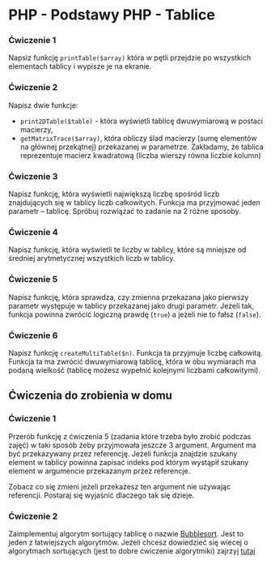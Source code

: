 # PHP - Podstawy PHP - Tablice 

### Ćwiczenie 1
Napsiz funkcję ```printTable($array)``` która w pętli przejdzie po wszystkich elementach tablicy i wypisze je na ekranie.

### Ćwiczenie 2
Napisz dwie funkcje:
* ```print2DTable($table)``` - która wyświetli tablicę dwuwymiarową w postaci macierzy,
* ```getMatrixTrace($array)```, która obliczy ślad macierzy (sumę elementów na głównej przekątnej) przekazanej w parametrze. Zakładamy, że tablica reprezentuje macierz kwadratową (liczba wierszy równa liczbie kolumn)


### Ćwiczenie 3
Napisz funkcję, która wyświetli największą liczbę spośród liczb znajdujących się w tablicy liczb całkowitych.
Funkcja ma przyjmować jeden parametr – tablicę.
Spróbuj rozwiązać to zadanie na 2 różne sposoby.

### Ćwiczenie 4
Napisz funkcję, która wyświetli te liczby w tablicy, które są mniejsze od średniej arytmetycznej wszystkich liczb w tablicy.

### Ćwiczenie 5
Napisz funkcję, która sprawdza, czy zmienna przekazana jako pierwszy parametr występuje w tablicy przekazanej jako drugi parametr. 
Jeżeli tak, funkcja powinna zwrócić logiczną prawdę (```true```) a jeżeli nie to fałsz (```false```).

### Ćwiczenie 6
Napisz funkcję ```createMultiTable($n)```. Funkcja ta przyjmuje liczbę całkowitą. Funkcja ta ma zwrócić dwuwymiarową tablicę, która w obu wymiarach ma podaną wielkość (tablicę możesz wypełnić kolejnymi liczbami całkowitymi).

## Ćwiczenia do zrobienia w domu

### Ćwiczenie 1
Przerób funkcję z ćwiczenia 5 (zadania które trzeba było zrobić podczas zajęć) w taki sposób żeby przyjmowała jeszcze 3 argument. Argument ma być przekazywany przez referencję.
Jeżeli funkcja znajdzie szukany element w tablicy powinna zapisać indeks pod którym wystąpił szukany element w argumencie przekazanym przez referencje.

Zobacz co się zmieni jeżeli przekażesz ten argument nie używając referencji. Postaraj się wyjaśnić dlaczego tak się dzieje.

### Ćwiczenie 2
Zaimplementuj algorytm sortujący tablicę o nazwie [Bubblesort][bubblesort]. Jest to jeden z łatwiejszych algorytmów. Jeżeli chcesz dowiedzieć się wiecej o algorytmach sortujących (jest to dobre ćwiczenie algorytmiki) zajrzyj [tutaj][sorting]

<!-- Links -->
[bubblesort]: http://www.tutorialspoint.com/data_structures_algorithms/bubble_sort_algorithm.htm
[sorting]: http://www.algorytm.org/algorytmy-sortowania/
